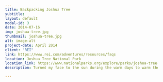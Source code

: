 ```yaml
---
title: Backpacking Joshua Tree
subtitle: 
layout: default
modal-id: 3
date: 2014-07-16
img: joshua-tree.jpg
thumbnail: joshua-tree.jpg
alt: image-alt
project-date: April 2014
client: "REI" 
link: https://www.rei.com/adventures/resources/faqs
location: Joshua Tree National Park
location_link: https://www.nationalparks.org/explore/parks/joshua-tree-national-park
description: Turned my face to the sun during the warm days to warm the soul, and then cuddled down into sleeping bags for the icy nights in this harsh desert environment. Half the park is at night, take a chilly stroll to experience more stars than any orgasm beneath the Dark Sky Reserve in Josha Tree National Park.

---
```

